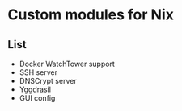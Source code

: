 # Custom modules for Nix

## List

- Docker WatchTower support
- SSH server
- DNSCrypt server
- Yggdrasil
- GUI config
